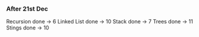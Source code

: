 ### After 21st Dec

Recursion done -> 6
Linked List done -> 10
Stack done -> 7
Trees done -> 11
Stings done -> 10
